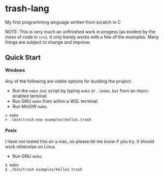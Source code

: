 # trash-lang

My first programming language written from scratch in C

NOTE: This is very much an unfinished work in progess (as evident by the mess of code in `src`). It only barely works with a few of the examples. Many things are subject to change and improve.

## Quick Start

#### Windows

Any of the following are viable options for building the project:

- Run the `make.bat` script by typing `make` or `.\make.bat` from an msvc-enabled terminal.
- Run GNU `make` from within a WSL terminal.
- Run MinGW `make`.

```console
> make
> .\bin\trash.exe examples\hello1.trash
```

#### Posix

I have not tested this on a mac, so please let me know if you try. It should work otherwise on Linux.

- Run GNU `make`.

```console
$ make
$ ./bin/trash examples/hello1.trash
```
